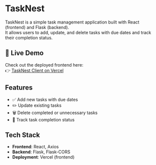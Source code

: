 # TaskNest

TaskNest is a simple task management application built with React (frontend) and Flask (backend).  
It allows users to add, update, and delete tasks with due dates and track their completion status.

## 🚀 Live Demo

Check out the deployed frontend here:  
👉 [TaskNest Client on Vercel](https://tasknet-client-d6qqku7vu-mishrasaurabhstms-projects.vercel.app/)

## Features

- ✅ Add new tasks with due dates  
- ✏️ Update existing tasks  
- 🗑️ Delete completed or unnecessary tasks  
- 📅 Track task completion status

## Tech Stack

- **Frontend**: React, Axios  
- **Backend**: Flask, Flask-CORS  
- **Deployment**: Vercel (frontend)
